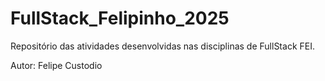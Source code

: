# FullStack_Felipinho_2025
Repositório das atividades desenvolvidas nas disciplinas de FullStack FEI.

Autor: Felipe Custodio